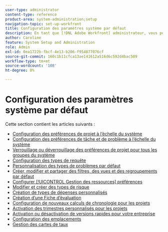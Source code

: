 ```yaml
---
user-type: administrator
content-type: reference
product-area: system-administration;setup
navigation-topic: set-up-workfront
title: Configuration des paramètres système par défaut
description: En tant que [!DNL Adobe Workfront] administrateur, vous pouvez configurer les paramètres par défaut du système, tels que les préférences de tous les projets que vos utilisateurs créent.
author: Caroline
feature: System Setup and Administration
role: Admin
exl-id: 0ea1722b-fbcf-4e13-b206-f954877076cf
source-git-commit: 160c1b11cfca13ae141612a516d6c592d4bac509
workflow-type: tm+mt
source-wordcount: '108'
ht-degree: 0%

---
```


# Configuration des paramètres système par défaut

Cette section contient les articles suivants :

* [Configuration des préférences de projet à l’échelle du système](../../../administration-and-setup/set-up-workfront/configure-system-defaults/set-project-preferences.md)
* [Configuration des préférences de tâche et de problème à l’échelle du système](../../../administration-and-setup/set-up-workfront/configure-system-defaults/set-task-issue-preferences.md)
* [Verrouillage ou déverrouillage des préférences de projet pour tous les groupes du système](../../../administration-and-setup/set-up-workfront/configure-system-defaults/lock-or-unlock-project-preferences-for-groups-system.md)
* [Configuration des types de requête](../../../administration-and-setup/set-up-workfront/configure-system-defaults/configure-request-types.md)
* [Personnalisation des types de problèmes par défaut](../../../administration-and-setup/set-up-workfront/configure-system-defaults/customize-default-issue-types.md)
* [Créer, modifier et partager des filtres, des vues et des regroupements par défaut](../../../administration-and-setup/set-up-workfront/configure-system-defaults/create-and-share-default-fvgs.md)
* [Configurer [!UICONTROL Gestion des ressources] préférences](../../../administration-and-setup/set-up-workfront/configure-system-defaults/configure-resource-mgmt-preferences.md)
* [Modifier et créer des types de risque](../../../administration-and-setup/set-up-workfront/configure-system-defaults/edit-create-risk-types.md)
* [Création de types de dépenses personnalisés](../../../administration-and-setup/set-up-workfront/configure-system-defaults/create-custom-expense-types.md)
* [Création d’une Fiche d’évaluation](../../../administration-and-setup/set-up-workfront/configure-system-defaults/create-scorecard.md)
* [Configuration de nouveaux calculs de chronologie pour les projets](../../../administration-and-setup/set-up-workfront/configure-system-defaults/configure-timeline-recalculations-projects.md)
* [Activation des trimestres personnalisés pour les projets](../../../administration-and-setup/set-up-workfront/configure-system-defaults/enable-custom-quarters-projects.md)
* [Activation ou désactivation de versions rapides pour votre entreprise](../../../administration-and-setup/set-up-workfront/configure-system-defaults/enable-fast-release-process.md)
* [Configuration des emplacements](/help/quicksilver/administration-and-setup/set-up-workfront/configure-system-defaults/configure-locations.md)
* [Gestion des cartes de taux](/help/quicksilver/administration-and-setup/set-up-workfront/configure-system-defaults/manage-rate-cards.md)
